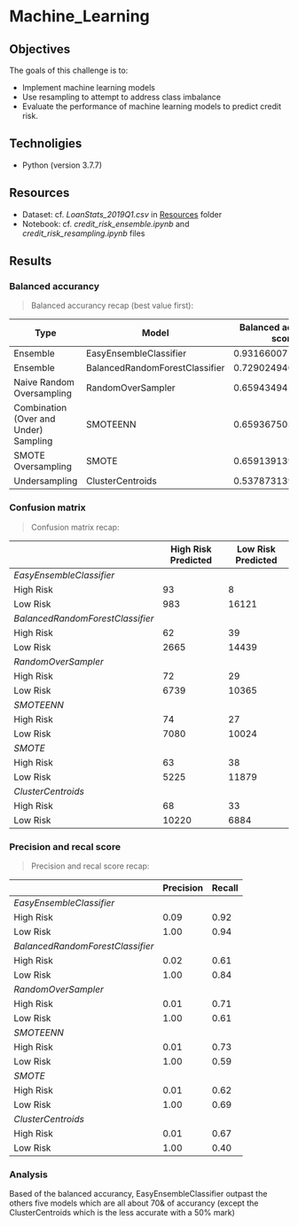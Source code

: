 # Machine_Learning

## Objectives
The goals of this challenge is to:

- Implement machine learning models
- Use resampling to attempt to address class imbalance
- Evaluate the performance of machine learning models to predict credit risk.

## Technoligies
- Python (version 3.7.7)

## Resources

- Dataset: cf. *LoanStats_2019Q1.csv* in [Resources](/Resources) folder
- Notebook: cf. *credit_risk_ensemble.ipynb* and *credit_risk_resampling.ipynb* files

## Results

### Balanced accurancy

> Balanced accurancy recap (best value first):

|Type|Model|Balanced accurancy score|
|---|--|--|
|Ensemble|EasyEnsembleClassifier|0.9316600714093861|
|Ensemble|BalancedRandomForestClassifier|0.7290249400290825|
|Naive Random Oversampling|RandomOverSampler|0.6594349419740851|
|Combination (Over and Under) Sampling|SMOTEENN|0.6593675036353027|
|SMOTE Oversampling|SMOTE|0.6591391394752197|
|Undersampling|ClusterCentroids|0.5378731395122675|

### Confusion matrix

> Confusion matrix recap:


| |High Risk Predicted|Low Risk Predicted|
|---|-----------|-----------------|
|*EasyEnsembleClassifier*|
|High Risk|93|8|
|Low Risk|983|16121|
|*BalancedRandomForestClassifier*|
|High Risk|62|39|
|Low Risk|2665|14439|
|*RandomOverSampler*|
|High Risk|72|29|
|Low Risk|6739|10365|
|*SMOTEENN*|
|High Risk|74|27|
|Low Risk|7080|10024|
|*SMOTE*|
|High Risk|63|38|
|Low Risk|5225|11879|
|*ClusterCentroids*|
|High Risk|68|33|
|Low Risk|10220|6884|

### Precision and recal score

> Precision and recal score recap:

| |Precision |Recall|
|---|-----------|-----------------|
|*EasyEnsembleClassifier*|
|High Risk|0.09|0.92|
|Low Risk|1.00|0.94|
|*BalancedRandomForestClassifier*|
|High Risk|0.02|0.61|
|Low Risk|1.00|0.84|
|*RandomOverSampler*|
|High Risk|0.01|0.71|
|Low Risk|1.00|0.61|
|*SMOTEENN*|
|High Risk|0.01|0.73|
|Low Risk|1.00|0.59|
|*SMOTE*|
|High Risk|0.01|0.62|
|Low Risk|1.00|0.69|
|*ClusterCentroids*|
|High Risk|0.01|0.67|
|Low Risk|1.00|0.40|

### Analysis

Based of the balanced accurancy, EasyEnsembleClassifier outpast the others five models which are all about 70& of accurancy (except the ClusterCentroids which is the less accurate with a 50% mark)